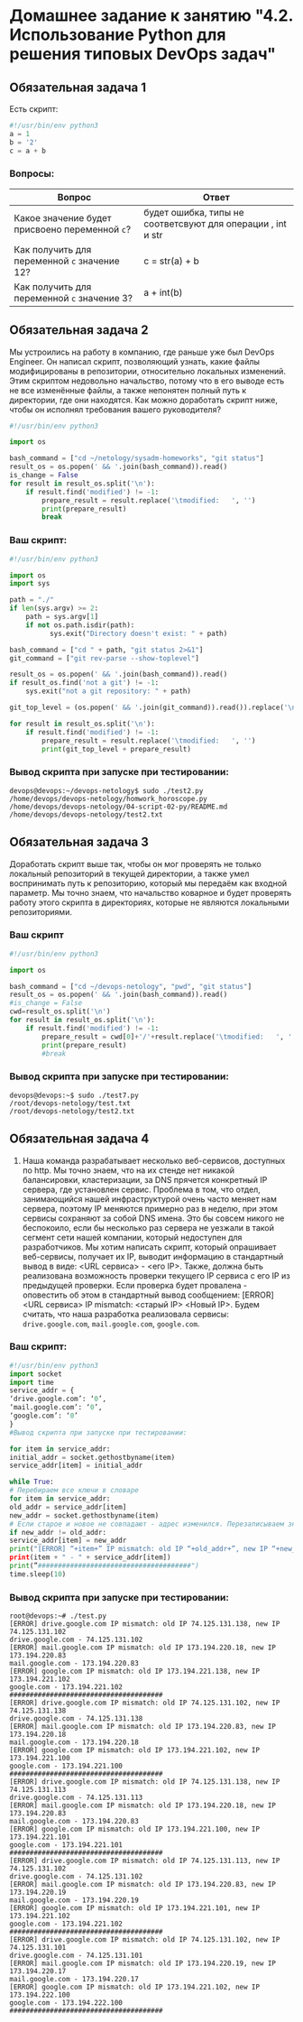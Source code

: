 # Домашнее задание к занятию "4.2. Использование Python для решения типовых DevOps задач"

## Обязательная задача 1

Есть скрипт:
```python
#!/usr/bin/env python3
a = 1
b = '2'
c = a + b
```

### Вопросы:
| Вопрос  | Ответ |
| ------------- | ------------- |
| Какое значение будет присвоено переменной `c`?  | будет ошибка, типы не соответсвуют для операции , int и str  |
| Как получить для переменной `c` значение 12?  | c = str(a) + b |
| Как получить для переменной `c` значение 3?  | a + int(b) |

## Обязательная задача 2
Мы устроились на работу в компанию, где раньше уже был DevOps Engineer. Он написал скрипт, позволяющий узнать, какие файлы модифицированы в репозитории, относительно локальных изменений. Этим скриптом недовольно начальство, потому что в его выводе есть не все изменённые файлы, а также непонятен полный путь к директории, где они находятся. Как можно доработать скрипт ниже, чтобы он исполнял требования вашего руководителя?

```python
#!/usr/bin/env python3

import os

bash_command = ["cd ~/netology/sysadm-homeworks", "git status"]
result_os = os.popen(' && '.join(bash_command)).read()
is_change = False
for result in result_os.split('\n'):
    if result.find('modified') != -1:
        prepare_result = result.replace('\tmodified:   ', '')
        print(prepare_result)
        break
```

### Ваш скрипт:
```python
#!/usr/bin/env python3

import os
import sys

path = "./"
if len(sys.argv) >= 2:
    path = sys.argv[1]
    if not os.path.isdir(path):
          sys.exit("Directory doesn't exist: " + path)

bash_command = ["cd " + path, "git status 2>&1"]
git_command = ["git rev-parse --show-toplevel"]

result_os = os.popen(' && '.join(bash_command)).read()
if result_os.find('not a git') != -1:
    sys.exit("not a git repository: " + path)

git_top_level = (os.popen(' && '.join(git_command)).read()).replace('\n', '/')

for result in result_os.split('\n'):
    if result.find('modified') != -1:
        prepare_result = result.replace('\tmodified:   ', '')
        print(git_top_level + prepare_result)
```

### Вывод скрипта при запуске при тестировании:
```
devops@devops:~/devops-netology$ sudo ./test2.py
/home/devops/devops-netology/homwork_horoscope.py
/home/devops/devops-netology/04-script-02-py/README.md
/home/devops/devops-netology/test2.txt
```

## Обязательная задача 3
Доработать скрипт выше так, чтобы он мог проверять не только локальный репозиторий в текущей директории, а также умел воспринимать путь к репозиторию, который мы передаём как входной параметр. Мы точно знаем, что начальство коварное и будет проверять работу этого скрипта в директориях, которые не являются локальными репозиториями.

### Ваш скрипт
```python
#!/usr/bin/env python3

import os

bash_command = ["cd ~/devops-netology", "pwd", "git status"]
result_os = os.popen(' && '.join(bash_command)).read()
#is_change = False
cwd=result_os.split('\n')
for result in result_os.split('\n'):
    if result.find('modified') != -1:
        prepare_result = cwd[0]+'/'+result.replace('\tmodified:   ', '')
        print(prepare_result)
        #break
```
### Вывод скрипта при запуске при тестировании:
```
devops@devops:~$ sudo ./test7.py
/root/devops-netology/test.txt
/root/devops-netology/test2.txt
```

## Обязательная задача 4
1. Наша команда разрабатывает несколько веб-сервисов, доступных по http. Мы точно знаем, что на их стенде нет никакой балансировки, кластеризации, за DNS прячется конкретный IP сервера, где установлен сервис. Проблема в том, что отдел, занимающийся нашей инфраструктурой очень часто меняет нам сервера, поэтому IP меняются примерно раз в неделю, при этом сервисы сохраняют за собой DNS имена. Это бы совсем никого не беспокоило, если бы несколько раз сервера не уезжали в такой сегмент сети нашей компании, который недоступен для разработчиков. Мы хотим написать скрипт, который опрашивает веб-сервисы, получает их IP, выводит информацию в стандартный вывод в виде: <URL сервиса> - <его IP>. Также, должна быть реализована возможность проверки текущего IP сервиса c его IP из предыдущей проверки. Если проверка будет провалена - оповестить об этом в стандартный вывод сообщением: [ERROR] <URL сервиса> IP mismatch: <старый IP> <Новый IP>. Будем считать, что наша разработка реализовала сервисы: `drive.google.com`, `mail.google.com`, `google.com`.

### Ваш скрипт:
```python
#!/usr/bin/env python3
import socket
import time
service_addr = {
‘drive.google.com’: ‘0’,
‘mail.google.com’: ‘0’,
‘google.com’: ‘0’
}
#Вывод скрипта при запуске при тестировании:

for item in service_addr:
initial_addr = socket.gethostbyname(item)
service_addr[item] = initial_addr

while True:
# Перебираем все ключи в словаре
for item in service_addr:
old_addr = service_addr[item]
new_addr = socket.gethostbyname(item)
# Если старое и новое не совпадают - адрес изменился. Перезаписываем значение в словаре и выводим ошибку
if new_addr != old_addr:
service_addr[item] = new_addr
print("[ERROR] “+item+” IP mismatch: old IP “+old_addr+”, new IP “+new_addr)
print(item + " - " + service_addr[item])
print(”######################################")
time.sleep(10)
``` 
### Вывод скрипта при запуске при тестировании:
```
root@devops:~# ./test.py
[ERROR] drive.google.com IP mismatch: old IP 74.125.131.138, new IP 74.125.131.102
drive.google.com - 74.125.131.102
[ERROR] mail.google.com IP mismatch: old IP 173.194.220.18, new IP 173.194.220.83
mail.google.com - 173.194.220.83
[ERROR] google.com IP mismatch: old IP 173.194.221.138, new IP 173.194.221.102
google.com - 173.194.221.102
######################################
[ERROR] drive.google.com IP mismatch: old IP 74.125.131.102, new IP 74.125.131.138
drive.google.com - 74.125.131.138
[ERROR] mail.google.com IP mismatch: old IP 173.194.220.83, new IP 173.194.220.18
mail.google.com - 173.194.220.18
[ERROR] google.com IP mismatch: old IP 173.194.221.102, new IP 173.194.221.100
google.com - 173.194.221.100
######################################
[ERROR] drive.google.com IP mismatch: old IP 74.125.131.138, new IP 74.125.131.113
drive.google.com - 74.125.131.113
[ERROR] mail.google.com IP mismatch: old IP 173.194.220.18, new IP 173.194.220.83
mail.google.com - 173.194.220.83
[ERROR] google.com IP mismatch: old IP 173.194.221.100, new IP 173.194.221.101
google.com - 173.194.221.101
######################################
[ERROR] drive.google.com IP mismatch: old IP 74.125.131.113, new IP 74.125.131.102
drive.google.com - 74.125.131.102
[ERROR] mail.google.com IP mismatch: old IP 173.194.220.83, new IP 173.194.220.19
mail.google.com - 173.194.220.19
[ERROR] google.com IP mismatch: old IP 173.194.221.101, new IP 173.194.221.102
google.com - 173.194.221.102
######################################
[ERROR] drive.google.com IP mismatch: old IP 74.125.131.102, new IP 74.125.131.101
drive.google.com - 74.125.131.101
[ERROR] mail.google.com IP mismatch: old IP 173.194.220.19, new IP 173.194.220.17
mail.google.com - 173.194.220.17
[ERROR] google.com IP mismatch: old IP 173.194.221.102, new IP 173.194.222.100
google.com - 173.194.222.100
######################################
```
